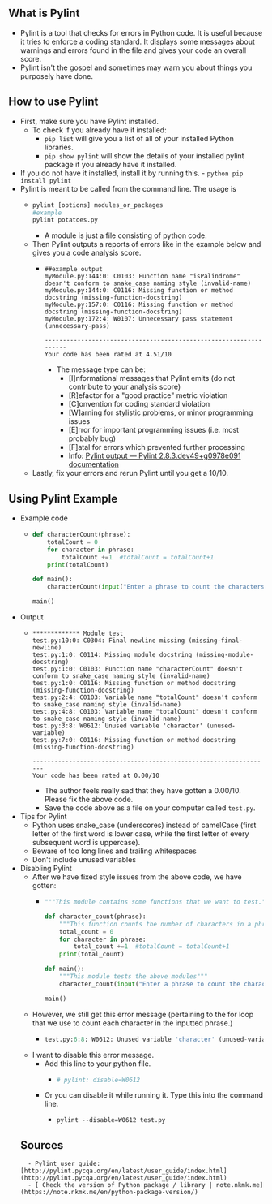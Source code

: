 
  ## What is Pylint
  - Pylint is a tool that checks for errors in Python code. It is useful because it tries to enforce a coding standard. It displays some messages about warnings and errors found in the file and gives your code an overall score.
  - Pylint isn't the gospel and sometimes may warn you about things you purposely have done.
  ## How to use Pylint
  - First, make sure you have Pylint installed.
      - To check if you already have it installed:
          - ` pip list ` will give you a list of all of your installed Python libraries.
          - ` pip show pylint ` will show the details of your installed pylint package if you already have it installed.
  - If you do not have it installed, install it by running this.
        - ```python
          pip install pylint 
          ```
  - Pylint is meant to be called from the command line. The usage is
      - ```python
        pylint [options] modules_or_packages
        #example
        pylint potatoes.py
        ```
        - A module is just a file consisting of python code.
    - Then Pylint outputs a reports of errors like in the example below and gives you a code analysis score.
        - ```
          ##example output 
          myModule.py:144:0: C0103: Function name "isPalindrome" doesn't conform to snake_case naming style (invalid-name)
          myModule.py:144:0: C0116: Missing function or method docstring (missing-function-docstring)
          myModule.py:157:0: C0116: Missing function or method docstring (missing-function-docstring)
          myModule.py:172:4: W0107: Unnecessary pass statement (unnecessary-pass)

          ------------------------------------------------------------------
          Your code has been rated at 4.51/10 
          ```
            - The message type can be:
                - [I]nformational messages that Pylint emits (do not contribute to your analysis score)
                - [R]efactor for a "good practice" metric violation
                - [C]onvention for coding standard violation
                - [W]arning for stylistic problems, or minor programming issues
                - [E]rror for important programming issues (i.e. most probably bug)
                - [F]atal for errors which prevented further processing
                - Info: [ Pylint output — Pylint 2.8.3.dev49+g0978e091 documentation](http://pylint.pycqa.org/en/latest/user_guide/output.html#:~:text=the%20message%20type%20can%20be)
    - Lastly, fix your errors and rerun Pylint until you get a 10/10.
  ## Using Pylint Example
  - Example code
      - ```python
        def characterCount(phrase):
            totalCount = 0
            for character in phrase:
                totalCount +=1  #totalCount = totalCount+1
            print(totalCount)

        def main():
            characterCount(input("Enter a phrase to count the characters of: "))

        main()
        ```
  - Output
      - ```
        ************* Module test
        test.py:10:0: C0304: Final newline missing (missing-final-newline)
        test.py:1:0: C0114: Missing module docstring (missing-module-docstring)
        test.py:1:0: C0103: Function name "characterCount" doesn't conform to snake_case naming style (invalid-name)
        test.py:1:0: C0116: Missing function or method docstring (missing-function-docstring)
        test.py:2:4: C0103: Variable name "totalCount" doesn't conform to snake_case naming style (invalid-name)
        test.py:4:8: C0103: Variable name "totalCount" doesn't conform to snake_case naming style (invalid-name)
        test.py:3:8: W0612: Unused variable 'character' (unused-variable)
        test.py:7:0: C0116: Missing function or method docstring (missing-function-docstring)

        ------------------------------------------------------------------
        Your code has been rated at 0.00/10
        ```
        - The author feels really sad that they have gotten a 0.00/10. Please fix the above code. 
        - Save the code above as a file on your computer called `test.py`.
  - Tips for Pylint
      - Python uses snake_case (underscores) instead of camelCase (first letter of the first word is lower case, while the first letter of every subsequent word is uppercase).
      - Beware of too long lines and trailing whitespaces
      - Don't include unused variables
- Disabling Pylint 
  - After we have fixed style issues from the above code, we have gotten:
    - ```python
      """This module contains some functions that we want to test."""

      def character_count(phrase):
          """This function counts the number of characters in a phrase"""
          total_count = 0
          for character in phrase:
              total_count +=1  #totalCount = totalCount+1
          print(total_count)

      def main():
          """This module tests the above modules"""
          character_count(input("Enter a phrase to count the characters of: "))

      main()
      ```
   - However, we still get this error message (pertaining to the for loop that we use to count each character in the inputted phrase.)
      - ```python
        test.py:6:8: W0612: Unused variable 'character' (unused-variable)
        ```
    - I want to disable this error message.
        - Add this line to your python file.
            - ```python
              # pylint: disable=W0612
              ```
        - Or you can disable it while running it. Type this into the command line.
            - ```
              pylint --disable=W0612 test.py
              ```
    ## Sources
        - Pylint user guide: [http://pylint.pycqa.org/en/latest/user_guide/index.html](http://pylint.pycqa.org/en/latest/user_guide/index.html)
        - [ Check the version of Python package / library | note.nkmk.me](https://note.nkmk.me/en/python-package-version/)

